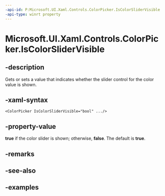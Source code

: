 ```yaml
---
-api-id: P:Microsoft.UI.Xaml.Controls.ColorPicker.IsColorSliderVisible
-api-type: winrt property
---
```


<!-- Property syntax.
public bool IsColorSliderVisible { get;  set; }
-->

# Microsoft.UI.Xaml.Controls.ColorPicker.IsColorSliderVisible

## -description

Gets or sets a value that indicates whether the slider control for the color value is shown.

## -xaml-syntax

```xaml
<ColorPicker IsColorSliderVisible="bool" .../>
```

## -property-value

**true** if the color slider is shown; otherwise, **false**. The default is **true**.

## -remarks

## -see-also

## -examples

